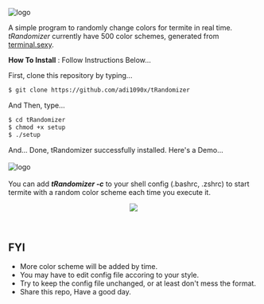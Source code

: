 ![logo](https://raw.githubusercontent.com/adi1090x/tRandomizer/master/demo/logo.png) <br />

A simple program to randomly change colors for termite in real time. *tRandomizer* currently have 500 color schemes, generated from [terminal.sexy](https://terminal.sexy/). <br />

**How To Install** : Follow Instructions Below... <br />

First, clone this repository by typing... <br />

```sh
$ git clone https://github.com/adi1090x/tRandomizer
```

And Then, type... <br />

```sh
$ cd tRandomizer
$ chmod +x setup
$ ./setup
```
And... Done, tRandomizer successfully installed. Here's a Demo... <br />
<br />
![logo](https://raw.githubusercontent.com/adi1090x/tRandomizer/master/demo/demo_1.gif) <br />
<br />
You can add ***tRandomizer -c*** to your shell config (.bashrc, .zshrc) to start termite with a random color scheme each time you execute it.
<br />
<p align="center">
  <img src="https://raw.githubusercontent.com/adi1090x/tRandomizer/master/demo/demo_2.gif">
</p>
<br />

## FYI
* More color scheme will be added by time. <br />
* You may have to edit config file accoring to your style. <br />
* Try to keep the config file unchanged, or at least don't mess the format. <br />
* Share this repo, Have a good day. <br />
